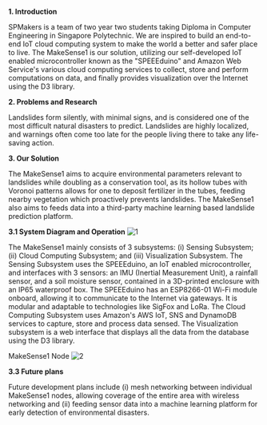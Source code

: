 **1. Introduction**

SPMakers is a team of two year two students taking Diploma in Computer Engineering in Singapore Polytechnic. We are inspired to build an end-to-end IoT cloud computing system to make the world a better and safer place to live. The MakeSense1 is our solution, utilizing our self-developed IoT enabled microcontroller known as the &quot;SPEEEduino&quot; and Amazon Web Service&#39;s various cloud computing services to collect, store and perform computations on data, and finally provides visualization over the Internet using the D3 library.

**2. Problems and Research**

Landslides form silently, with minimal signs, and is considered one of the most difficult natural disasters to predict. Landslides are highly localized, and warnings often come too late for the people living there to take any life-saving action.

**3. Our Solution**

The MakeSense1 aims to acquire environmental parameters relevant to landslides while doubling as a conservation tool, as its hollow tubes with Voronoi patterns allows for one to deposit fertilizer in the tubes, feeding nearby vegetation which proactively prevents landslides. The MakeSense1 also aims to feeds data into a third-party machine learning based landslide prediction platform.

**3.1 System Diagram and Operation**
![1](https://user-images.githubusercontent.com/30100720/32892583-b3dddf82-cb11-11e7-9c27-45d7acf346ce.png)

The MakeSense1 mainly consists of 3 subsystems: (i) Sensing Subsystem; (ii) Cloud Computing Subsystem; and (iii) Visualization Subsystem. The Sensing Subsystem uses the SPEEEduino, an IoT enabled microcontroller, and interfaces with 3 sensors: an IMU (Inertial Measurement Unit), a rainfall sensor, and a soil moisture sensor, contained in a 3D-printed enclosure with an IP65 waterproof box. The SPEEEduino has an ESP8266-01 Wi-Fi module onboard, allowing it to communicate to the Internet via gateways. It is modular and adaptable to technologies like SigFox and LoRa. The Cloud Computing Subsystem uses Amazon&#39;s AWS IoT, SNS and DynamoDB services to capture, store and process data sensed. The Visualization subsystem is a web interface that displays all the data from the database using the D3 library.


MakeSense1 Node
![2](https://user-images.githubusercontent.com/30100720/32892689-0f1635d4-cb12-11e7-8372-5da3e9238aa5.jpg)

**3.3 Future plans**

Future development plans include (i) mesh networking between individual MakeSense1 nodes, allowing coverage of the entire area with wireless networking and (ii) feeding sensor data into a machine learning platform for early detection of environmental disasters.
